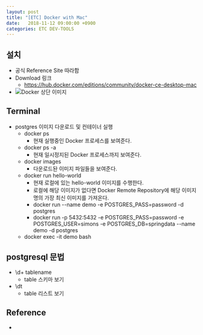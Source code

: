 ```yaml
---
layout: post
title: "[ETC] Docker with Mac"
date:   2018-11-12 09:00:00 +0900
categories: ETC DEV-TOOLS
---
```


## 설치
 - 공식 Reference Site 따라함
 - Download 링크
    - https://hub.docker.com/editions/community/docker-ce-desktop-mac
 - ![Docker 상단 이미지](http://prntscr.com/ly7aoo)


## Terminal
 - postgres 이미지 다운로드 및 컨테이너 실행 
    - docker ps 
        - 현재 실행중인 Docker 프로세스를 보여준다.
    - docker ps -a
        - 현재 일시정지된 Docker 프로세스까지 보여준다.
    - docker images
        - 다운로드돤 이미지 파일들을 보여준다.
    - docker run hello-world
        - 현재 로컬에 있는 hello-world 이미지를 수행한다.
        - 로컬에 해당 이미지가 없다면 Docker Remote Repository에 해당 이미지명의 가장 최신 이미지를 가져온다.
        - docker run --name demo -e POSTGRES_PASS=password -d postgres
        - docker run -p 5432:5432 -e POSTGRES_PASS=password -e POSTGRES_USER=simons -e POSTGRES_DB=springdata --name demo -d postgres
    - docker exec -it demo bash

## postgresql 문법 
- \d+ tablename
   - table 스키마 보기 
- \dt
    - table 리스트 보기
    
    

## Reference
 - 